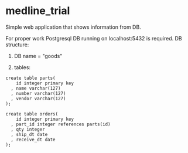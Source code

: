 # medline_trial

Simple web application that shows information from DB.

For proper work Postgresql DB running on localhost:5432 is required.
DB structure:
  1) DB name = "goods"
  
  2) tables:
    
    create table parts(
        id integer primary key
      , name varchar(127)
      , number varchar(127)
      , vendor varchar(127)
    );

    create table orders(
        id integer primary key
      , part_id integer references parts(id)
      , qty integer
      , ship_dt date
      , receive_dt date
    );
